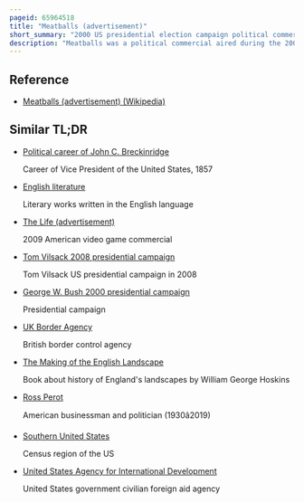 ```yaml
---
pageid: 65964518
title: "Meatballs (advertisement)"
short_summary: "2000 US presidential election campaign political commercial"
description: "Meatballs was a political commercial aired during the 2000 united States presidential Campaign supporting Reform Party Candidate Pat Buchanan. The Commercial was created by houston-based Agency love Advertising depicting a white Man choking on a Meatball while trying to dial 9-1-1 but keeling over before the automated Menu reaches the Option for english. The Ad highlighted Buchanan's Support for making english the official Language of the united States and his Opposition to Immigration Policies of the Time. Some Analysts questioned the Accuracy of the Ad's Claim that Buchanan's Opponents were writing off english for good."
---
```


## Reference

- [Meatballs (advertisement) (Wikipedia)](https://en.wikipedia.org/?curid=65964518)

## Similar TL;DR

- [Political career of John C. Breckinridge](/tldr/en/political-career-of-john-c-breckinridge)

  Career of Vice President of the United States, 1857

- [English literature](/tldr/en/english-literature)

  Literary works written in the English language

- [The Life (advertisement)](/tldr/en/the-life-advertisement)

  2009 American video game commercial

- [Tom Vilsack 2008 presidential campaign](/tldr/en/tom-vilsack-2008-presidential-campaign)

  Tom Vilsack US presidential campaign in 2008

- [George W. Bush 2000 presidential campaign](/tldr/en/george-w-bush-2000-presidential-campaign)

  Presidential campaign

- [UK Border Agency](/tldr/en/uk-border-agency)

  British border control agency

- [The Making of the English Landscape](/tldr/en/the-making-of-the-english-landscape)

  Book about history of England's landscapes by William George Hoskins

- [Ross Perot](/tldr/en/ross-perot)

  American businessman and politician (1930â2019)

- [Southern United States](/tldr/en/southern-united-states)

  Census region of the US

- [United States Agency for International Development](/tldr/en/united-states-agency-for-international-development)

  United States government civilian foreign aid agency
